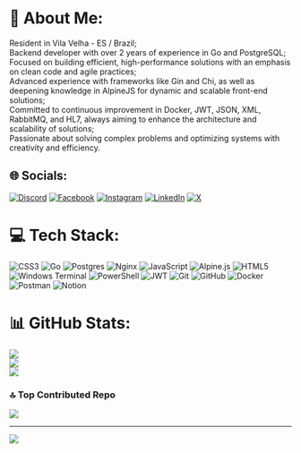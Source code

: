 # 💫 About Me:
Resident in Vila Velha - ES / Brazil;<br> Backend developer with over 2 years of experience in Go and PostgreSQL;<br> Focused on building efficient, high-performance solutions with an emphasis on clean code and agile practices;<br> Advanced experience with frameworks like Gin and Chi, as well as deepening knowledge in AlpineJS for dynamic and scalable front-end solutions;<br> Committed to continuous improvement in Docker, JWT, JSON, XML, RabbitMQ, and HL7, always aiming to enhance the architecture and scalability of solutions;<br> Passionate about solving complex problems and optimizing systems with creativity and efficiency.

## 🌐 Socials:
[![Discord](https://img.shields.io/badge/Discord-%237289DA.svg?logo=discord&logoColor=white)](https://discord.gg/mattheusrocha) [![Facebook](https://img.shields.io/badge/Facebook-%231877F2.svg?logo=Facebook&logoColor=white)](https://facebook.com/mattheusrocha2) [![Instagram](https://img.shields.io/badge/Instagram-%23E4405F.svg?logo=Instagram&logoColor=white)](https://instagram.com/mattheusrocha2) [![LinkedIn](https://img.shields.io/badge/LinkedIn-%230077B5.svg?logo=linkedin&logoColor=white)](https://linkedin.com/in/mattheusrocha2) [![X](https://img.shields.io/badge/X-black.svg?logo=X&logoColor=white)](https://x.com/MattheusRocha8) 

# 💻 Tech Stack:
![CSS3](https://img.shields.io/badge/css3-%231572B6.svg?style=for-the-badge&logo=css3&logoColor=white) ![Go](https://img.shields.io/badge/go-%2300ADD8.svg?style=for-the-badge&logo=go&logoColor=white) ![Postgres](https://img.shields.io/badge/postgres-%23316192.svg?style=for-the-badge&logo=postgresql&logoColor=white) ![Nginx](https://img.shields.io/badge/nginx-%23009639.svg?style=for-the-badge&logo=nginx&logoColor=white) ![JavaScript](https://img.shields.io/badge/javascript-%23323330.svg?style=for-the-badge&logo=javascript&logoColor=%23F7DF1E) ![Alpine.js](https://img.shields.io/badge/alpinejs-white.svg?style=for-the-badge&logo=alpinedotjs&logoColor=%238BC0D0) ![HTML5](https://img.shields.io/badge/html5-%23E34F26.svg?style=for-the-badge&logo=html5&logoColor=white) ![Windows Terminal](https://img.shields.io/badge/Windows%20Terminal-%234D4D4D.svg?style=for-the-badge&logo=windows-terminal&logoColor=white) ![PowerShell](https://img.shields.io/badge/PowerShell-%235391FE.svg?style=for-the-badge&logo=powershell&logoColor=white) ![JWT](https://img.shields.io/badge/JWT-black?style=for-the-badge&logo=JSON%20web%20tokens) ![Git](https://img.shields.io/badge/git-%23F05033.svg?style=for-the-badge&logo=git&logoColor=white) ![GitHub](https://img.shields.io/badge/github-%23121011.svg?style=for-the-badge&logo=github&logoColor=white) ![Docker](https://img.shields.io/badge/docker-%230db7ed.svg?style=for-the-badge&logo=docker&logoColor=white) ![Postman](https://img.shields.io/badge/Postman-FF6C37?style=for-the-badge&logo=postman&logoColor=white) ![Notion](https://img.shields.io/badge/Notion-%23000000.svg?style=for-the-badge&logo=notion&logoColor=white)
# 📊 GitHub Stats:
![](https://github-readme-stats.vercel.app/api?username=mattheusrocha2&theme=dark&hide_border=false&include_all_commits=true&count_private=true)<br/>
![](https://github-readme-streak-stats.herokuapp.com/?user=mattheusrocha2&theme=dark&hide_border=false)<br/>
![](https://github-readme-stats.vercel.app/api/top-langs/?username=mattheusrocha2&theme=dark&hide_border=false&include_all_commits=true&count_private=true&layout=compact)

### 🔝 Top Contributed Repo
![](https://github-contributor-stats.vercel.app/api?username=mattheusrocha2&limit=5&theme=dark&combine_all_yearly_contributions=true)

---
[![](https://visitcount.itsvg.in/api?id=mattheusrocha2&icon=1&color=0)](https://visitcount.itsvg.in)
